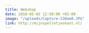 ```yaml
---
title: Webshop
date: 2018-05-02 12:50:00 +02:00
image: "/uploads/Capture-230ae8.JPG"
link: http://mijnspelletjeskast.nl/
---
```


